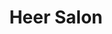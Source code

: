 ---
title: "Heer Salon"
url: /karachi/heer-salon-a-57-5th-st-s-block-h-north-nazimabad-town/
shop: beauty
---
